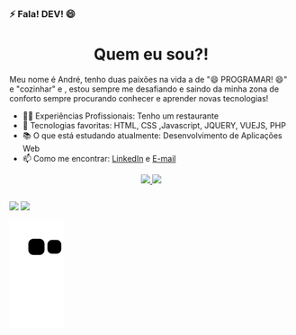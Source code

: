 ### ⚡ Fala! DEV! 😄

<h1 align="center"> Quem eu sou?! </h1>

<p>
   Meu nome é André, tenho duas paixões na vida a de "😄 PROGRAMAR! 😄" e "cozinhar" e , estou sempre me desafiando e saindo da minha zona de conforto sempre procurando     conhecer e aprender novas tecnologias!
</p>

- 👨‍💻 Experiências Profissionais: Tenho um restaurante
- 🤔 Tecnologias favoritas: HTML, CSS ,Javascript, JQUERY, VUEJS, PHP
- 📚 O que está estudando atualmente: Desenvolvimento de Aplicações Web
- 📫 Como me encontrar: <a href="https://www.linkedin.com/in/andrekrugdev/">LinkedIn</a> e <a href="mailto:andrekrugdev@hotmail.com" target="_blank"> E-mail </a>

<div align="center">
  <a href="https://github.com/krugio">
  <img height="180em" src="https://github-readme-stats.vercel.app/api?username=krugio&show_icons=true&theme=midnight-purple&include_all_commits=true&count_private=true"/>
  <img height="180em" src="https://github-readme-stats.vercel.app/api/top-langs/?username=krugio&layout=compact&langs_count=7&theme=midnight-purple"/>
</div>
  
##
  
<div> 


 
  <a href = "mailto:andrekrugdev@gmail.com"><img src="https://img.shields.io/badge/-outlook-%23333?style=for-the-badge&logo=microsoft&logoColor=white" target="_blank"></a>
  <a href="https://www.linkedin.com/in/andrekrugdev/" target="_blank"><img src="https://img.shields.io/badge/-LinkedIn-%230077B5?style=for-the-badge&logo=linkedin&logoColor=white" target="_blank"></a>
  
  ![Snake animation](https://github.com/krugio/krugio/blob/output/github-contribution-grid-snake.svg)
</div>
